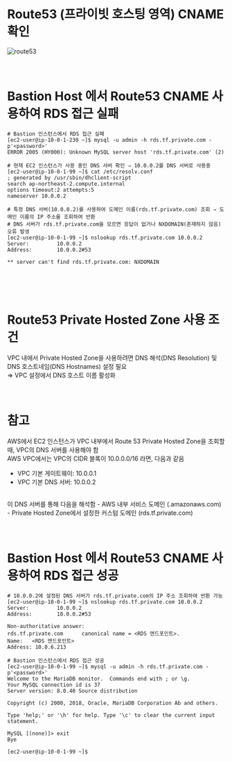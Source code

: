 # Route53 (프라이빗 호스팅 영역) CNAME 확인
![route53](https://github.com/user-attachments/assets/e8726aa9-2af4-42e1-83de-06e408d8eea8)
<br>
<br>
<br>

# Bastion Host 에서 Route53 CNAME 사용하여 RDS 접근 실패

```
# Bastion 인스턴스에서 RDS 접근 실패
[ec2-user@ip-10-0-1-230 ~]$ mysql -u admin -h rds.tf.private.com -p'<password>'
ERROR 2005 (HY000): Unknown MySQL server host 'rds.tf.private.com' (2)

# 현재 EC2 인스턴스가 사용 중인 DNS 서버 확인 ⇒ 10.0.0.2를 DNS 서버로 사용중
[ec2-user@ip-10-0-1-99 ~]$ cat /etc/resolv.conf
; generated by /usr/sbin/dhclient-script
search ap-northeast-2.compute.internal
options timeout:2 attempts:5
nameserver 10.0.0.2

# 특정 DNS 서버(10.0.0.2)를 사용하여 도메인 이름(rds.tf.private.com) 조회 ⇒ 도메인 이름의 IP 주소를 조회하여 반환
# DNS 서버가 rds.tf.private.com을 모르면 응답이 없거나 NXDOMAIN(존재하지 않음) 오류 발생
[ec2-user@ip-10-0-1-99 ~]$ nslookup rds.tf.private.com 10.0.0.2
Server:         10.0.0.2
Address:        10.0.0.2#53

** server can't find rds.tf.private.com: NXDOMAIN
```
<br>
<br>
<br>

# Route53 Private Hosted Zone 사용 조건
VPC 내에서 Private Hosted Zone을 사용하려면 DNS 해석(DNS Resolution) 및 DNS 호스트네임(DNS Hostnames) 설정 필요 <br>
⇒ VPC 설정에서 DNS 호스트 이름 활성화
<br>
<br>
<br>

# 참고
AWS에서 EC2 인스턴스가 VPC 내부에서 Route 53 Private Hosted Zone을 조회할 때, VPC의 DNS 서버를 사용해야 함
<br>
AWS VPC에서는 VPC의 CIDR 블록이 10.0.0.0/16 라면, 다음과 같음
- VPC 기본 게이트웨이: 10.0.0.1
- VPC 기본 DNS 서버: 10.0.0.2
<br>
이 DNS 서버를 통해 다음을 해석함
- AWS 내부 서비스 도메인 (.amazonaws.com)
- Private Hosted Zone에서 설정한 커스텀 도메인 (rds.tf.private.com)
<br>
<br>
<br>

# Bastion Host 에서 Route53 CNAME 사용하여 RDS 접근 성공

```
# 10.0.0.2에 설정된 DNS 서버가 rds.tf.private.com의 IP 주소 조회하여 반환 가능
[ec2-user@ip-10-0-1-99 ~]$ nslookup rds.tf.private.com 10.0.0.2
Server:         10.0.0.2
Address:        10.0.0.2#53

Non-authoritative answer:
rds.tf.private.com      canonical name = <RDS 엔드포인트>.
Name:   <RDS 엔드포인트>
Address: 10.0.6.213

# Bastion 인스턴스에서 RDS 접근 성공
[ec2-user@ip-10-0-1-99 ~]$ mysql -u admin -h rds.tf.private.com -p'<password>'
Welcome to the MariaDB monitor.  Commands end with ; or \g.
Your MySQL connection id is 37
Server version: 8.0.40 Source distribution

Copyright (c) 2000, 2018, Oracle, MariaDB Corporation Ab and others.

Type 'help;' or '\h' for help. Type '\c' to clear the current input statement.

MySQL [(none)]> exit
Bye

[ec2-user@ip-10-0-1-99 ~]$
```
<br>
<br>
<br>
